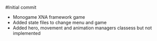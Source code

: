 #Initial commit
 * Monogame XNA framework game
 * Added state files to change menu and game
 * Added hero, movement and animation managers classess but not implemented